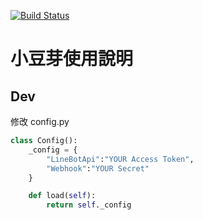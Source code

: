 [![Build Status](https://travis-ci.com/oxygen-TW/beans-linebot.svg?token=2X7oaPxEHgsTRpNTxyQt&branch=master)](https://travis-ci.com/oxygen-TW/beans-linebot)

# 小豆芽使用說明

## Dev

修改 config.py

```python
class Config():
    _config = {
        "LineBotApi":"YOUR Access Token",
        "Webhook":"YOUR Secret"
    }

    def load(self):
        return self._config
```